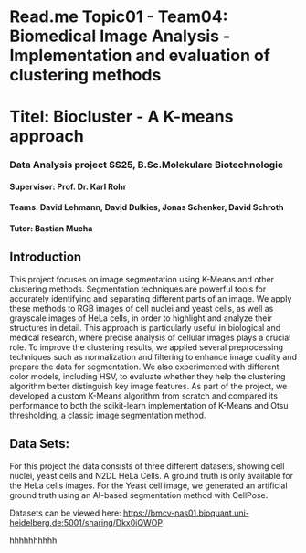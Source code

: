 # Read.me Topic01 - Team04: Biomedical Image Analysis - Implementation and evaluation of clustering methods
# Titel: Biocluster - A K-means approach
### Data Analysis project SS25, B.Sc.Molekulare Biotechnologie

#### **Supervisor:** Prof. Dr. Karl Rohr

#### **Teams:** David Lehmann, David Dulkies, Jonas Schenker, David Schroth

#### **Tutor:** Bastian Mucha


## Introduction
This project focuses on image segmentation using K-Means and other clustering methods.
Segmentation techniques are powerful tools for accurately identifying and separating different parts of an image.
We apply these methods to RGB images of cell nuclei and yeast cells, as well as grayscale images of HeLa cells, in order to highlight and analyze their structures in detail.
This approach is particularly useful in biological and medical research, where precise analysis of cellular images plays a crucial role.
To improve the clustering results, we applied several preprocessing techniques such as normalization and filtering to enhance image quality and prepare the data for segmentation.
We also experimented with different color models, including HSV, to evaluate whether they help the clustering algorithm better distinguish key image features.
As part of the project, we developed a custom K-Means algorithm from scratch and compared its performance to both the scikit-learn implementation of K-Means and Otsu thresholding, a classic image segmentation method.

## Data Sets:
For this project the data consists of three different datasets, showing cell nuclei, yeast cells and N2DL HeLa Cells. 
A ground truth is only available for the HeLa cells images.
For the Yeast cell image, we generated an artificial ground truth using an AI-based segmentation method with CellPose. 

Datasets can be viewed here: https://bmcv-nas01.bioquant.uni-heidelberg.de:5001/sharing/Dkx0iQWOP









































































hhhhhhhhhh